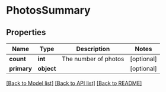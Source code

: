 # PhotosSummary

## Properties
Name | Type | Description | Notes
------------ | ------------- | ------------- | -------------
**count** | **int** | The number of photos | [optional] 
**primary** | **object** |  | [optional] 

[[Back to Model list]](../README.md#documentation-for-models) [[Back to API list]](../README.md#documentation-for-api-endpoints) [[Back to README]](../README.md)


